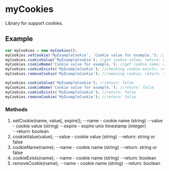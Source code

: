 # myCookies
Library for support cookies.

## Example
```JavaScript
var myCookies = new myCookies();
myCookies.setCookie('MyExampleCookie', 'Cookie value for example.'); //saving cookie on 24 hours; return: true
myCookies.cookieValue('MyExampleCookie'); //get cookie value; return: Cookie value for example.
myCookies.cookieName('Cookie value for example.'); //get cookie name; return: MyExampleCookie
myCookies.cookieExists('MyExampleCookie'); //checking cookie exists; return: true
myCookies.removeCookie('MyExampleCookie'); //removing cookie; return: true

myCookies.cookieValue('MyExampleCookie'); //return: false
myCookies.cookieName('Cookie value for example.'); //return: false
myCookies.cookieExists('MyExampleCookie'); //return: false
myCookies.removeCookie('MyExampleCookie'); //return: false
```

### Methods
1. setCookie(name, value[, expire]);
⋅⋅⋅name - cookie name (string)
⋅⋅⋅value - cookie value (string)
⋅⋅⋅expire - expire unix timestamp (integer)
⋅⋅⋅return: boolean
2. cookieValue(value);
⋅⋅⋅value - cookie value (string)
⋅⋅⋅return: string or false
3. cookieName(name);
⋅⋅⋅name - cookie name (string)
⋅⋅⋅return: string or false
4. cookieExists(name);
⋅⋅⋅name - cookie name (string)
⋅⋅⋅return: boolean
5. removeCookie(name);
⋅⋅⋅name - cookie name (string)
⋅⋅⋅return: boolean
